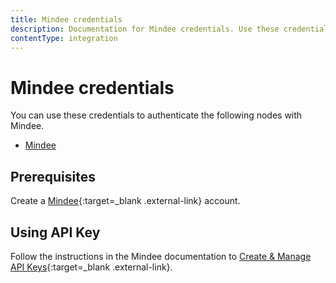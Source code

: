 ```yaml
---
title: Mindee credentials
description: Documentation for Mindee credentials. Use these credentials to authenticate Mindee in n8n, a workflow automation platform.
contentType: integration
---
```


# Mindee credentials

You can use these credentials to authenticate the following nodes with Mindee.

- [Mindee](/integrations/builtin/app-nodes/n8n-nodes-base.mindee/)

## Prerequisites

Create a [Mindee](https://mindee.com){:target=_blank .external-link} account.

## Using API Key

Follow the instructions in the Mindee documentation to [Create & Manage API Keys](https://developers.mindee.com/docs/create-api-key){:target=_blank .external-link}.

